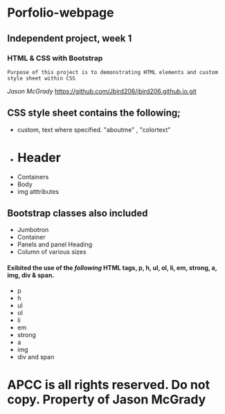 # Porfolio-webpage

## Independent project, week 1

### HTML & CSS with Bootstrap

```Purpose of this project is to demonstrating HTML elements and custom style sheet within CSS ```

_Jason McGrady_
https://github.com/Jbird206/jbird206.github.io.git
## CSS style sheet contains the following;
* custom, text where specified. "aboutme" , "colortext"
* <h1> Header
* Containers
* Body
* img atttributes

## Bootstrap classes also included
* Jumbotron
* Container
* Panels and panel Heading
* Column of various sizes

#### Exibited the use of the *following* HTML tags, p, h, ul, ol, li, em, strong, a, img, div & span.
* p
* h
* ul
* ol
* li
* em
* strong
* a
* img
* div and span

# APCC is all rights reserved. Do not copy. Property of Jason McGrady
